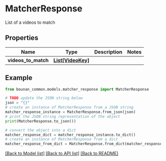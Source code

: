 # MatcherResponse

List of a videos to match

## Properties

Name | Type | Description | Notes
------------ | ------------- | ------------- | -------------
**videos_to_match** | [**List[VideoKey]**](VideoKey.md) |  | 

## Example

```python
from bounan_common.models.matcher_response import MatcherResponse

# TODO update the JSON string below
json = "{}"
# create an instance of MatcherResponse from a JSON string
matcher_response_instance = MatcherResponse.from_json(json)
# print the JSON string representation of the object
print(MatcherResponse.to_json())

# convert the object into a dict
matcher_response_dict = matcher_response_instance.to_dict()
# create an instance of MatcherResponse from a dict
matcher_response_from_dict = MatcherResponse.from_dict(matcher_response_dict)
```
[[Back to Model list]](../README.md#documentation-for-models) [[Back to API list]](../README.md#documentation-for-api-endpoints) [[Back to README]](../README.md)


